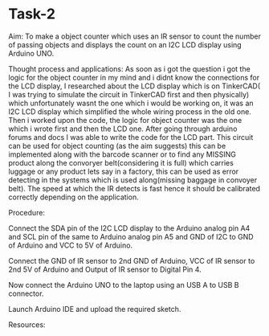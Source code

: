 # Task-2

Aim: To make a object counter which uses an IR sensor to count the number of passing objects and displays the count on an I2C LCD display using Arduino UNO.

Thought process and applications: As soon as i got the question i got the logic for the object counter in my mind and i didnt know the connections for the LCD display, I researched about the LCD display which is on TinkerCAD( I was trying to simulate the circuit in TinkerCAD first and then physically) which unfortunately wasnt the one which i would be working on, it was an I2C LCD display which simplified the whole wiring process in the old one. Then i worked upon the code, the logic for object counter was the one which i wrote first and then the LCD one. After going through arduino forums and docs I was able to write the code for the LCD part. This circuit can be used for object counting (as the aim suggests) this can be implemented along with the barcode scanner or to find any MISSING product along the convoryer belt(considering it is full) which carries luggage or any product lets say in a factory, this can be used as error detecting in the systems which is used along(missing baggage in convoyer belt). The speed at which the IR detects is fast hence it should be calibrated correctly depending on the application. 

Procedure: 

Connect the SDA pin of the I2C LCD display to the Arduino analog pin A4 and SCL pin of the same to Arduino analog pin A5 and GND of I2C to GND of Arduino and VCC to 5V of Arduino.

Connect the GND of IR sensor to 2nd GND of Arduino, VCC of IR sensor to 2nd 5V of Arduino and Output of IR sensor to Digital Pin 4.

Now connect the Arduino UNO to the laptop using an USB A to USB B connector.

Launch Arduino IDE and upload the required sketch.

Resources: 
